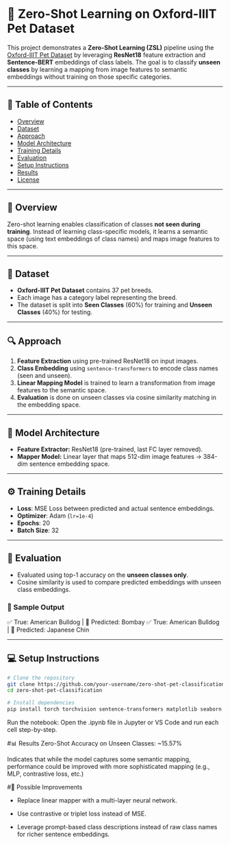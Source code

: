 # 🐾 Zero-Shot Learning on Oxford-IIIT Pet Dataset

This project demonstrates a **Zero-Shot Learning (ZSL)** pipeline using the [Oxford-IIIT Pet Dataset](https://www.robots.ox.ac.uk/~vgg/data/pets/) by leveraging **ResNet18** feature extraction and **Sentence-BERT** embeddings of class labels. The goal is to classify **unseen classes** by learning a mapping from image features to semantic embeddings without training on those specific categories.

---

## 📂 Table of Contents

- [Overview](#overview)
- [Dataset](#dataset)
- [Approach](#approach)
- [Model Architecture](#model-architecture)
- [Training Details](#training-details)
- [Evaluation](#evaluation)
- [Setup Instructions](#setup-instructions)
- [Results](#results)
- [License](#license)

---

## 🧠 Overview

Zero-shot learning enables classification of classes **not seen during training**. Instead of learning class-specific models, it learns a semantic space (using text embeddings of class names) and maps image features to this space.

---

## 🐶 Dataset

- **Oxford-IIIT Pet Dataset** contains 37 pet breeds.
- Each image has a category label representing the breed.
- The dataset is split into **Seen Classes** (60%) for training and **Unseen Classes** (40%) for testing.

---

## 🔍 Approach

1. **Feature Extraction** using pre-trained ResNet18 on input images.
2. **Class Embedding** using `sentence-transformers` to encode class names (seen and unseen).
3. **Linear Mapping Model** is trained to learn a transformation from image features to the semantic space.
4. **Evaluation** is done on unseen classes via cosine similarity matching in the embedding space.

---

## 🧱 Model Architecture

- **Feature Extractor:** ResNet18 (pre-trained, last FC layer removed).
- **Mapper Model:** Linear layer that maps 512-dim image features → 384-dim sentence embedding space.

---

## ⚙️ Training Details

- **Loss**: MSE Loss between predicted and actual sentence embeddings.
- **Optimizer**: Adam (`lr=1e-4`)
- **Epochs**: 20
- **Batch Size**: 32

---

## 🧪 Evaluation

- Evaluated using top-1 accuracy on the **unseen classes only**.
- Cosine similarity is used to compare predicted embeddings with unseen class embeddings.

### 🔎 Sample Output

✅ True: American Bulldog | 🔮 Predicted: Bombay
✅ True: American Bulldog | 🔮 Predicted: Japanese Chin


---

## 💻 Setup Instructions

```bash
# Clone the repository
git clone https://github.com/your-username/zero-shot-pet-classification.git
cd zero-shot-pet-classification

# Install dependencies
pip install torch torchvision sentence-transformers matplotlib seaborn
```

Run the notebook:
Open the .ipynb file in Jupyter or VS Code and run each cell step-by-step.

#📊 Results
Zero-Shot Accuracy on Unseen Classes: ~15.57%

Indicates that while the model captures some semantic mapping, performance could be improved with more sophisticated mapping (e.g., MLP, contrastive loss, etc.)

#🧠 Possible Improvements
* Replace linear mapper with a multi-layer neural network.

* Use contrastive or triplet loss instead of MSE.

* Leverage prompt-based class descriptions instead of raw class names for richer sentence embeddings.




